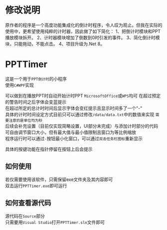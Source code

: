 # 修改说明
原作者的程序是一个高度功能集成化的倒计时程序，令人叹为观止。但我在实际的使用中，更希望使用纯粹的计时器，因此做了如下简化：
1、把倒计时模块和PPT播放模块拆开。
2、计时器模块增加了倒数到0时引发的事件。
3、简化倒计时模块，只能拖动，不能点击。
4、项目升级为.Net 8。

# PPTTimer
这是一个用于`PPT倒计时`的小程序  
使用`C#WPF`实现  

可以做到在播放PPT时自动开始计时PPT `MicrosoftOffice`或`WPS`均可
在超过预定的警告时间之后字体会变蓝提示  
在超过所定的总计时时间后显示字体会变红提示且显示时间多了一个"-"  
具体的计时时间设定方式目前只可以通过修改`/data/data.txt`中的数值来实现 `需要注意的是单位均为秒`  
后续会补充设置（目前仅实现简略设置，UI部分未完成）与添加计时部分的代码  
可自由调节窗口大小，但有最大值与最小值限制且窗口为等比例缩放  
程序运行时可以通过`-`按钮最小化窗口，可以通过`双击任务栏图标`重新显示  

具体的按键功能在指针停留在按钮上后会提示

## 如何使用
若仅需要使用该软件，只需保留exe文件夹及其内容即可  
双击运行`PPTTimer.exe`即可运行

## 如何查看源代码
源代码在`Source`部分  
只需要用`Visual Studio`打开`PPTTimer.sln`文件即可
